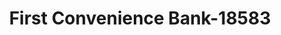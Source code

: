 ---
f_zip-code: 78416
f_state-code: TX
title: First Convenience Bank-18583
f_phone: 361-854-5381
f_city-only: Crp Christi
f_address: 1821 South Padre Island Drive Ofc Crp Christi
f_location-unique-id: '18583'
slug: first-convenience-bank-18583
updated-on: '2024-05-30T13:46:58.046Z'
created-on: '2024-05-30T13:36:59.803Z'
published-on: '2024-05-30T13:54:32.469Z'
f_city-state: cms/city/crp-christi-tx.md
f_company: cms/company/first-convenience-bank.md
f_state: cms/state/texas.md
layout: '[payday-loan].html'
tags: payday-loan
---